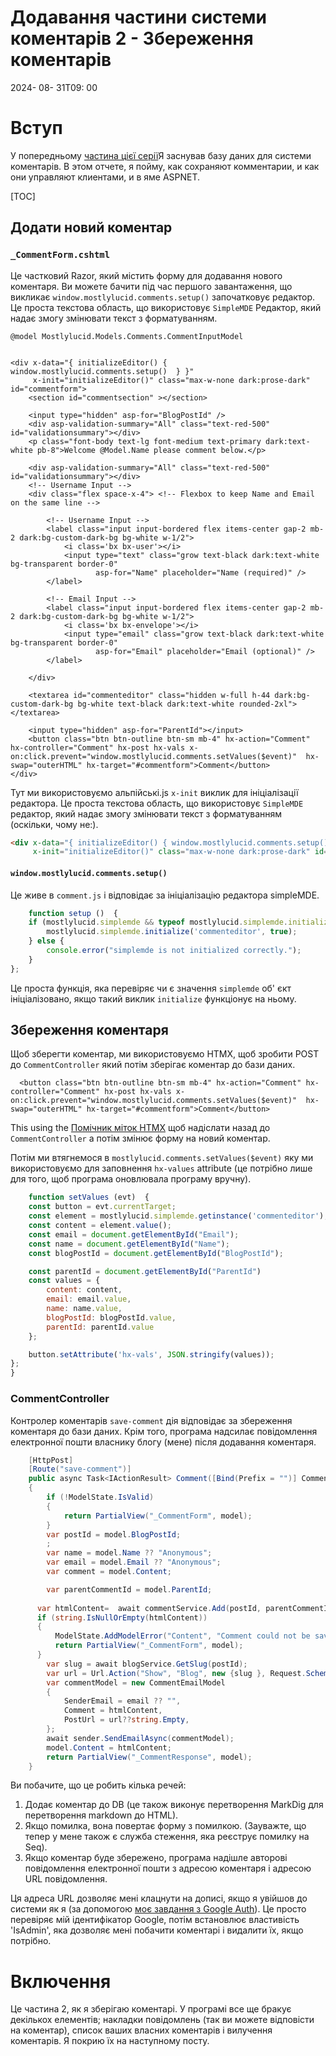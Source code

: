 # Додавання частини системи коментарів 2 - Збереження коментарів

<!--category-- ASP.NET, Alpine.js, HTMX  -->
<datetime class="hidden">2024- 08- 31T09: 00</datetime>

# Вступ

У попередньому [частина цієї серії](/blog/addingacommentsystempt1)Я заснував базу даних для системи коментарів. В этом отчете, я пойму, как сохраняют комментарии, и как они управляют клиентами, и в яме ASPNET.

[TOC]

## Додати новий коментар

### `_CommentForm.cshtml`

Це частковий Razor, який містить форму для додавання нового коментаря. Ви можете бачити під час першого завантаження, що викликає `window.mostlylucid.comments.setup()` започатковує редактор. Це проста текстова область, що використовує `SimpleMDE` Редактор, який надає змогу змінювати текст з форматуванням.

```razor
@model Mostlylucid.Models.Comments.CommentInputModel

 
<div x-data="{ initializeEditor() { window.mostlylucid.comments.setup()  } }"
     x-init="initializeEditor()" class="max-w-none dark:prose-dark" id="commentform">
    <section id="commentsection" ></section>
    
    <input type="hidden" asp-for="BlogPostId" />
    <div asp-validation-summary="All" class="text-red-500" id="validationsummary"></div>
    <p class="font-body text-lg font-medium text-primary dark:text-white pb-8">Welcome @Model.Name please comment below.</p>
    
    <div asp-validation-summary="All" class="text-red-500" id="validationsummary"></div>
    <!-- Username Input -->
    <div class="flex space-x-4"> <!-- Flexbox to keep Name and Email on the same line -->

        <!-- Username Input -->
        <label class="input input-bordered flex items-center gap-2 mb-2 dark:bg-custom-dark-bg bg-white w-1/2">
            <i class='bx bx-user'></i>
            <input type="text" class="grow text-black dark:text-white bg-transparent border-0"
                   asp-for="Name" placeholder="Name (required)" />
        </label>

        <!-- Email Input -->
        <label class="input input-bordered flex items-center gap-2 mb-2 dark:bg-custom-dark-bg bg-white w-1/2">
            <i class='bx bx-envelope'></i>
            <input type="email" class="grow text-black dark:text-white bg-transparent border-0"
                   asp-for="Email" placeholder="Email (optional)" />
        </label>

    </div>

    <textarea id="commenteditor" class="hidden w-full h-44 dark:bg-custom-dark-bg bg-white text-black dark:text-white rounded-2xl"></textarea>

    <input type="hidden" asp-for="ParentId"></input>
    <button class="btn btn-outline btn-sm mb-4" hx-action="Comment" hx-controller="Comment" hx-post hx-vals x-on:click.prevent="window.mostlylucid.comments.setValues($event)"  hx-swap="outerHTML" hx-target="#commentform">Comment</button>
</div>
```

Тут ми використовуємо альпійські.js `x-init` виклик для ініціалізації редактора. Це проста текстова область, що використовує `SimpleMDE` редактор, який надає змогу змінювати текст з форматуванням (оскільки, чому не:).

```html
<div x-data="{ initializeEditor() { window.mostlylucid.comments.setup()  } }"
     x-init="initializeEditor()" class="max-w-none dark:prose-dark" id="commentform">
```

#### `window.mostlylucid.comments.setup()`

Це живе в `comment.js` і відповідає за ініціалізацію редактора simpleMDE.

```javascript
    function setup ()  {
    if (mostlylucid.simplemde && typeof mostlylucid.simplemde.initialize === 'function') {
        mostlylucid.simplemde.initialize('commenteditor', true);
    } else {
        console.error("simplemde is not initialized correctly.");
    }
};
```

Це проста функція, яка перевіряє чи є значення `simplemde` об' єкт ініціалізовано, якщо такий виклик `initialize` функціонує на ньому.

## Збереження коментаря

Щоб зберегти коментар, ми використовуємо HTMX, щоб зробити POST до `CommentController` який потім зберігає коментар до бази даних.

```razor
  <button class="btn btn-outline btn-sm mb-4" hx-action="Comment" hx-controller="Comment" hx-post hx-vals x-on:click.prevent="window.mostlylucid.comments.setValues($event)"  hx-swap="outerHTML" hx-target="#commentform">Comment</button>
```

This using the [Помічник міток HTMX](https://www.nuget.org/packages/Htmx.TagHelpers) щоб надіслати назад до `CommentController` а потім змінює форму на новий коментар.

Потім ми втягнемося в `mostlylucid.comments.setValues($event)` яку ми використовуємо для заповнення `hx-values` attribute (це потрібно лише для того, щоб програма оновлювала програму вручну).

```javascript
    function setValues (evt)  {
    const button = evt.currentTarget;
    const element = mostlylucid.simplemde.getinstance('commenteditor');
    const content = element.value();
    const email = document.getElementById("Email");
    const name = document.getElementById("Name");
    const blogPostId = document.getElementById("BlogPostId");

    const parentId = document.getElementById("ParentId")
    const values = {
        content: content,
        email: email.value,
        name: name.value,
        blogPostId: blogPostId.value,
        parentId: parentId.value
    };

    button.setAttribute('hx-vals', JSON.stringify(values));
};
}
```

### CommentController

Контролер коментарів `save-comment` дія відповідає за збереження коментаря до бази даних. Крім того, програма надсилає повідомлення електронної пошти власнику блогу (мене) після додавання коментаря.

```csharp
    [HttpPost]
    [Route("save-comment")]
    public async Task<IActionResult> Comment([Bind(Prefix = "")] CommentInputModel model )
    {
        if (!ModelState.IsValid)
        {
            return PartialView("_CommentForm", model);
        }
        var postId = model.BlogPostId;
        ;
        var name = model.Name ?? "Anonymous";
        var email = model.Email ?? "Anonymous";
        var comment = model.Content;

        var parentCommentId = model.ParentId;
        
      var htmlContent=  await commentService.Add(postId, parentCommentId, name, comment);
      if (string.IsNullOrEmpty(htmlContent))
      {
          ModelState.AddModelError("Content", "Comment could not be saved");
          return PartialView("_CommentForm", model);
      }
        var slug = await blogService.GetSlug(postId);
        var url = Url.Action("Show", "Blog", new {slug }, Request.Scheme);
        var commentModel = new CommentEmailModel
        {
            SenderEmail = email ?? "",
            Comment = htmlContent,
            PostUrl = url??string.Empty,
        };
        await sender.SendEmailAsync(commentModel);
        model.Content = htmlContent;
        return PartialView("_CommentResponse", model);
    }
```

Ви побачите, що це робить кілька речей:

1. Додає коментар до DB (це також виконує перетворення MarkDig для перетворення markdown до HTML).
2. Якщо помилка, вона повертає форму з помилкою. (Зауважте, що тепер у мене також є служба стеження, яка реєструє помилку на Seq).
3. Якщо коментар буде збережено, програма надішле авторові повідомлення електронної пошти з адресою коментаря і адресою URL повідомлення.

Ця адреса URL дозволяє мені клацнути на дописі, якщо я увійшов до системи як я (за допомогою [моє завдання з Google Auth](/blog/addingidentityfreegoogleauth)). Це просто перевіряє мій ідентифікатор Google, потім встановлює властивість 'IsAdmin', яка дозволяє мені побачити коментарі і видалити їх, якщо потрібно.

# Включення

Це частина 2, як я зберігаю коментарі. У програмі все ще бракує декількох елементів; накладки повідомлень (так ви можете відповісти на коментар), список ваших власних коментарів і вилучення коментарів. Я покрию їх на наступному посту.